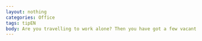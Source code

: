 ```yaml
---
layout: nothing
categories: Office
tags: tipEN
body: Are you travelling to work alone? Then you have got a few vacant seats. Make use of them! Ask at work if anybody lives near you. You can also use public transport.
---
```

